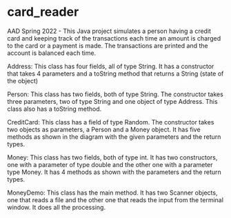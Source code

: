 # card_reader
AAD Spring 2022 - This Java project simulates a person having a credit card and keeping track of the transactions each time an  amount is charged to the card or a payment is made. The transactions are printed and the account is  balanced each time. 

Address: This class has four fields, all of type String. It has a constructor that takes 4 parameters and a toString method that returns a String (state of the object) 

Person: This class has two fields, both of type String. The constructor takes three parameters, two of type String and one object of type Address. This class also has a toString method. 

CreditCard: This class has a field of type Random. The constructor takes two objects as parameters, a Person and a Money object. It has five methods as shown in the diagram with the given parameters and the return types. 

Money: This class has two fields, both of type int. It has two constructors, one with a parameter of type double and the other one with a parameter type Money. It has 4 methods as shown with the parameters and the return types. 

MoneyDemo: This class has the main method. It has two Scanner objects, one that reads a file and the other one that reads the input from the terminal window. It does all the processing.

